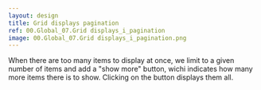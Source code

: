 ```yaml
---
layout: design
title: Grid displays pagination
ref: 00.Global_07.Grid displays_i_pagination
image: 00.Global_07.Grid displays_i_pagination.png
---
```


When there are too many items to display at once, we limit to a given number of items and add a "show more" button, wichi indicates how many more items there is to show. Clicking on the button displays them all.



